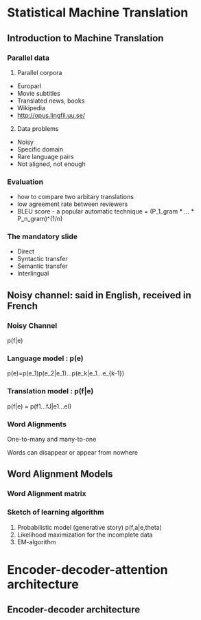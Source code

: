 # Statistical Machine Translation

## Introduction to Machine Translation
### Parallel data
1. Parallel corpora
  - Europarl
  - Movie subtitles
  - Translated news, books
  - Wikipedia
  - http://opus.lingfil.uu.se/
  
2. Data problems
  - Noisy
  - Specific domain
  - Rare language pairs
  - Not aligned, not enough

### Evaluation
- how to compare two arbitary translations
- low agreement rate between reviewers
- BLEU score - a popular automatic technique = (P_1_gram * ... * P_n_gram)^(1/n)

### The mandatory slide
- Direct
- Syntactic transfer
- Semantic transfer
- Interlingual

## Noisy channel: said in English, received in French
### Noisy Channel
p(f|e)

### Language model : p(e)
p(e)=p(e_1)p(e_2|e_1)...p(e_k|e_1...e_{k-1})

### Translation model : p(f|e)
p(f|e) = p(f1...fJ|e1...eI)

### Word Alignments
One-to-many and many-to-one

Words can disappear or appear from nowhere

## Word Alignment Models
### Word Alignment matrix

### Sketch of learning algorithm
1. Probabilistic model (generative story)
p(f,a|e,theta)
2. Likelihood maximization for the incomplete data
3. EM-algorithm

# Encoder-decoder-attention architecture
## Encoder-decoder architecture
